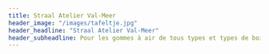 ```yaml
---
title: Straal Atelier Val-Meer
header_image: "/images/tafeltje.jpg"
header_headline: "Straal Atelier Val-Meer"
header_subheadline: Pour les gommes à air de tous types et types de bois, de faisceaux fins de carrosserie et de faisceaux de panneau de verre d'acier inoxydable et d'aluminium.
---
```

